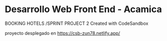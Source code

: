 # Desarrollo Web Front End - Acamica

BOOKING HOTELS /SPRINT PROJECT 2
Created with CodeSandbox

proyecto desplegado en https://csb-zun78.netlify.app/

